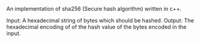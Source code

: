 An implementation of sha256 (Secure hash algorithm) written in c++.

Input: A hexadecimal string of bytes which should be hashed.
Output: The hexadecimal encoding of of the hash value of the bytes encoded in the input. 

